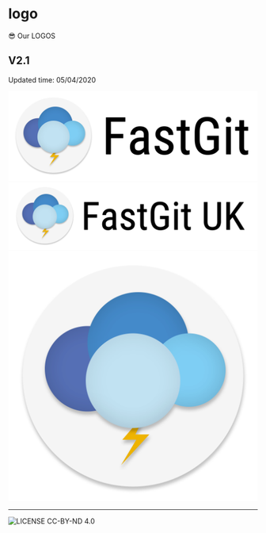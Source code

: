# logo

😎 Our LOGOS

## V2.1

Updated time: 05/04/2020

![banner](https://github.com/FastGitORG/logo/raw/master/v2.1/banner.png)
![banner-uk](https://github.com/FastGitORG/logo/raw/master/v2.1/uk-banner.png)
![v2.1](https://github.com/FastGitORG/logo/raw/master/v2.1/logo.png)

-----

![LICENSE](https://licensebuttons.net/l/by-nd/4.0/88x31.png) CC-BY-ND 4.0
